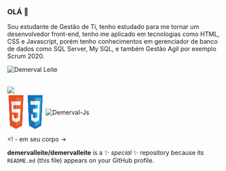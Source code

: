### OLÁ 👋
Sou estudante de Gestão de Ti, tenho estudado para me tornar um desenvolvedor front-end, tenho me aplicado em tecnologias como HTML, CSS e Javascript,
porém tenho conhecimentos em gerenciador de banco de dados como SQL Server, My SQL, e também Gestão Agil por exemplo Scrum 2020.  



![Demerval Leite](https://github-readme-stats.vercel.app/api?username=demervalleite&theme=radical)
<div style="display: inline_block"><br>
 <div>
  <img height="180em" src="https://github-readme-stats.vercel.app/api/top-langs/?username=demervalleite&layout=compact&langs_count=16&theme=dracula"/>
</div>
 
 <img align="center" alt="Demerval-HTML" height="80" width="40" src="https://raw.githubusercontent.com/devicons/devicon/master/icons/html5/html5-original.svg">
 <img align="center" alt="Demerval-CSS" height="80" width="40" src="https://raw.githubusercontent.com/devicons/devicon/master/icons/css3/css3-original.svg">
 <img align="center" alt="Demerval-Js" height="80" width="40" src="https://raw.githubusercontent.com/devicons/devicon/master/icons/javascript/javascript-plain.svg
<link rel = "stylesheet" href = "https://cdn.jsdelivr.net/gh/devicons/devicon@v2.12.0/devicon.min.css">

<! - em seu corpo ->
<i class = "devicon-mysql-plain colori"> </i>
                                                                   
 </div>
  





**demervalleite/demervalleite** is a ✨ _special_ ✨ repository because its `README.md` (this file) appears on your GitHub profile.



